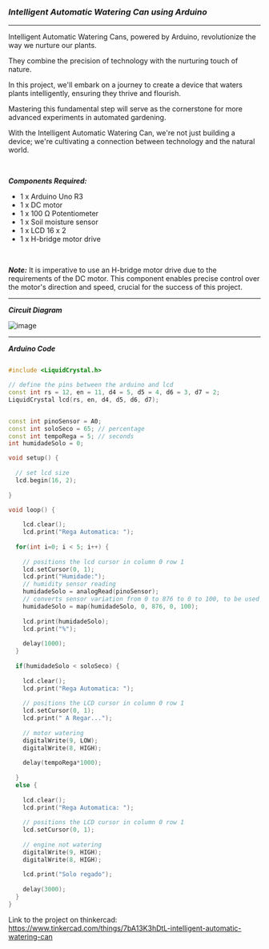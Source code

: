 ### ***Intelligent Automatic Watering Can using Arduino***

<hr>

Intelligent Automatic Watering Cans, powered by Arduino, revolutionize the way we nurture our plants. <p>
They combine the precision of technology with the nurturing touch of nature. <p>
In this project, we'll embark on a journey to create a device that waters plants intelligently, ensuring they thrive and flourish.<p>
Mastering this fundamental step will serve as the cornerstone for more advanced experiments in automated gardening. <p>
With the Intelligent Automatic Watering Can, we're not just building a device; we're cultivating a connection between technology and the natural world.<p>

<br>

***Components Required:***
- 1 x Arduino Uno R3
- 1 x DC motor
- 1 x 100 Ω Potentiometer
- 1 x Soil moisture sensor
- 1 x LCD 16 x 2
- 1 x H-bridge motor drive

<br>

***Note:*** It is imperative to use an H-bridge motor drive due to the requirements of the DC motor. This component enables precise control over the motor's direction and speed, crucial for the success of this project.

<hr>

***Circuit Diagram***

![image](https://github.com/LittleHypnotist/Arduino_Projects/assets/75622692/92e80172-3af0-4a49-abf7-6c3f18ca2400)


<hr>

***Arduino Code***

```cpp

#include <LiquidCrystal.h>

// define the pins between the arduino and lcd
const int rs = 12, en = 11, d4 = 5, d5 = 4, d6 = 3, d7 = 2;
LiquidCrystal lcd(rs, en, d4, d5, d6, d7);


const int pinoSensor = A0;
const int soloSeco = 65; // percentage
const int tempoRega = 5; // seconds
int humidadeSolo = 0;

void setup() {
  
  // set lcd size
  lcd.begin(16, 2);
  
}

void loop() {
  
    lcd.clear();
    lcd.print("Rega Automatica: ");
  
  for(int i=0; i < 5; i++) {   
    
    // positions the lcd cursor in column 0 row 1
    lcd.setCursor(0, 1);
    lcd.print("Humidade:");
    // humidity sensor reading
    humidadeSolo = analogRead(pinoSensor);
    // converts sensor variation from 0 to 876 to 0 to 100, to be used as a percentage
    humidadeSolo = map(humidadeSolo, 0, 876, 0, 100);
    
    lcd.print(humidadeSolo);
    lcd.print("%");
    
    delay(1000);
  }
  
  if(humidadeSolo < soloSeco) {
    
    lcd.clear();
    lcd.print("Rega Automatica: ");
    
    // positions the LCD cursor in column 0 row 1
    lcd.setCursor(0, 1);
    lcd.print(" A Regar...");
    
    // motor watering  
    digitalWrite(9, LOW);
    digitalWrite(8, HIGH);
    
    delay(tempoRega*1000);
    
  }
  else {
    
    lcd.clear();
    lcd.print("Rega Automatica: ");
    
    // positions the LCD cursor in column 0 row 1
    lcd.setCursor(0, 1);
    
    // engine not watering
    digitalWrite(9, HIGH);
    digitalWrite(8, HIGH);
    
    lcd.print("Solo regado");
    
    delay(3000);
  }
}

```

Link to the project on thinkercad: https://www.tinkercad.com/things/7bA13K3hDtL-intelligent-automatic-watering-can
